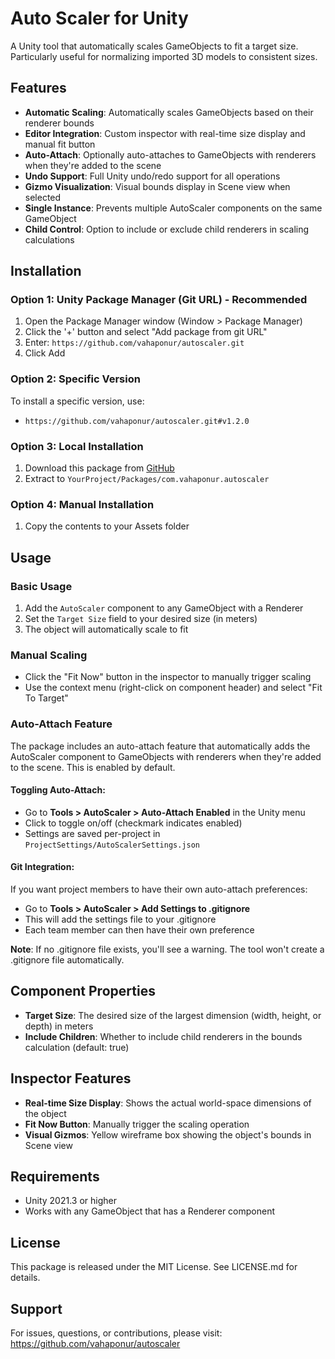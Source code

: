 # Auto Scaler for Unity

A Unity tool that automatically scales GameObjects to fit a target size. Particularly useful for normalizing imported 3D models to consistent sizes.

## Features

- **Automatic Scaling**: Automatically scales GameObjects based on their renderer bounds
- **Editor Integration**: Custom inspector with real-time size display and manual fit button
- **Auto-Attach**: Optionally auto-attaches to GameObjects with renderers when they're added to the scene
- **Undo Support**: Full Unity undo/redo support for all operations
- **Gizmo Visualization**: Visual bounds display in Scene view when selected
- **Single Instance**: Prevents multiple AutoScaler components on the same GameObject
- **Child Control**: Option to include or exclude child renderers in scaling calculations

## Installation

### Option 1: Unity Package Manager (Git URL) - Recommended
1. Open the Package Manager window (Window > Package Manager)
2. Click the '+' button and select "Add package from git URL"
3. Enter: `https://github.com/vahaponur/autoscaler.git`
4. Click Add

### Option 2: Specific Version
To install a specific version, use:
- `https://github.com/vahaponur/autoscaler.git#v1.2.0`

### Option 3: Local Installation
1. Download this package from [GitHub](https://github.com/vahaponur/autoscaler)
2. Extract to `YourProject/Packages/com.vahaponur.autoscaler`

### Option 4: Manual Installation
1. Copy the contents to your Assets folder

## Usage

### Basic Usage
1. Add the `AutoScaler` component to any GameObject with a Renderer
2. Set the `Target Size` field to your desired size (in meters)
3. The object will automatically scale to fit

### Manual Scaling
- Click the "Fit Now" button in the inspector to manually trigger scaling
- Use the context menu (right-click on component header) and select "Fit To Target"

### Auto-Attach Feature
The package includes an auto-attach feature that automatically adds the AutoScaler component to GameObjects with renderers when they're added to the scene. This is enabled by default.

#### Toggling Auto-Attach:
- Go to **Tools > AutoScaler > Auto-Attach Enabled** in the Unity menu
- Click to toggle on/off (checkmark indicates enabled)
- Settings are saved per-project in `ProjectSettings/AutoScalerSettings.json`

#### Git Integration:
If you want project members to have their own auto-attach preferences:
- Go to **Tools > AutoScaler > Add Settings to .gitignore**
- This will add the settings file to your .gitignore
- Each team member can then have their own preference

**Note**: If no .gitignore file exists, you'll see a warning. The tool won't create a .gitignore file automatically.

## Component Properties

- **Target Size**: The desired size of the largest dimension (width, height, or depth) in meters
- **Include Children**: Whether to include child renderers in the bounds calculation (default: true)

## Inspector Features

- **Real-time Size Display**: Shows the actual world-space dimensions of the object
- **Fit Now Button**: Manually trigger the scaling operation
- **Visual Gizmos**: Yellow wireframe box showing the object's bounds in Scene view

## Requirements

- Unity 2021.3 or higher
- Works with any GameObject that has a Renderer component

## License

This package is released under the MIT License. See LICENSE.md for details.

## Support

For issues, questions, or contributions, please visit:
https://github.com/vahaponur/autoscaler